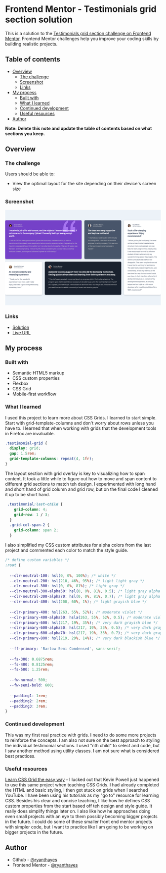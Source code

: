 # Frontend Mentor - Testimonials grid section solution

This is a solution to the [Testimonials grid section challenge on Frontend Mentor](https://www.frontendmentor.io/challenges/testimonials-grid-section-Nnw6J7Un7). Frontend Mentor challenges help you improve your coding skills by building realistic projects. 

## Table of contents

- [Overview](#overview)
  - [The challenge](#the-challenge)
  - [Screenshot](#screenshot)
  - [Links](#links)
- [My process](#my-process)
  - [Built with](#built-with)
  - [What I learned](#what-i-learned)
  - [Continued development](#continued-development)
  - [Useful resources](#useful-resources)
- [Author](#author)

**Note: Delete this note and update the table of contents based on what sections you keep.**

## Overview

### The challenge

Users should be able to:

- View the optimal layout for the site depending on their device's screen size

### Screenshot

![](./solution.png)

### Links

- [Solution](https://github.com/ryanthayes/fem-testimonials-grid-section)
- [Live URL](https://ryanthayes.github.io/fem-testimonials-grid-section)

## My process

### Built with

- Semantic HTML5 markup
- CSS custom properties
- Flexbox
- CSS Grid
- Mobile-first workflow

### What I learned

I used this project to learn more about CSS Grids. I learned to start simple. Start with grid-template-columns and don't worry about rows unless you have to. I learned that when working with grids that the development tools in Firefox are invaluable. 

```css
.testimonial-grid {
  display: grid;
  gap: 1.5rem;
  grid-template-columns: repeat(4, 1fr);
}
```

The layout section with grid overlay is key to visualizing how to span content. It took a little while to figure out how to move and span content to different grid sections to match teh design. I experimented with long hand and short hand of grid column and grid row, but on the final code I cleaned it up to be short hand.

```css
 .testimonial:last-child {
    grid-column: 4;
    grid-row: 1 / 3;
  }
  .grid-col-span-2 {
    grid-column: span 2;
  }
  ```

I also simplified my CSS custom attributes for alpha colors from the last project and commented each color to match the style guide. 

```css
/* define custom variables */
:root {

  --clr-neutral-100: hsl(0, 0%, 100%); /* white */
  --clr-neutral-200: hsl(210, 46%, 95%); /* light light gray */
  --clr-neutral-300: hsl(0, 0%, 81%); /* light gray */
  --clr-neutral-300-alpha50: hsl(0, 0%, 81%, 0.5); /* light gray alpha 50%*/
  --clr-neutral-300-alpha70: hsl(0, 0%, 81%, 0.7); /* light gray alpha 70%*/
  --clr-neutral-400: hsl(200, 60%, 1%); /* light grayish blue */

  --clr-primary-400: hsl(263, 55%, 52%); /* moderate violet */
  --clr-primary-400-alpha50: hsla(263, 55%, 52%, 0.5); /* moderate violet */
  --clr-primary-600: hsl(217, 19%, 35%); /* very dark grayish blue */
  --clr-primary-600-alpha50: hsl(217, 19%, 35%, 0.5); /* very dark grayish blue alpha 50%*/
  --clr-primary-600-alpha70: hsl(217, 19%, 35%, 0.7); /* very dark grayish blue alpha 70% */
  --clr-primary-800: hsl(219, 29%, 14%); /* very dark blackish blue */

  --ff-primary: 'Barlow Semi Condensed', sans-serif;

  --fs-300: 0.6875rem;
  --fs-400: 0.8125rem;
  --fs-500: 1.25rem;

  --fw-normal: 500;
  --fw-semi-bold: 600;

  --padding1: 1rem;
  --padding2: 2rem;
  --padding3: 3rem;
}
```
### Continued development

This was my first real practice with grids. I need to do some more projects to reinforce the concepts. I am also not sure on the best approach to styling the individual testimonial sections. I used "nth child" to select and code, but I saw another method using utility classes. I am not sure what is considered best practices.

### Useful resources

[Learn CSS Grid the easy way](https://www.youtube.com/watch?v=rg7Fvvl3taU) - I lucked out that Kevin Powell just happened to use this same project when teaching CSS Grids. I had already completed the HTML and basic styling, I then got stuck on grids when I searched YouTube. I have been using his tutorials as my "go to" resource for learning CSS. Besides his clear and concise teaching, I like how he defines CSS custom properties from the start based off teh design and style guide. It really does simplify things later on. I also like how he approaches doing even small projects with an eye to them possibly becoming bigger projects in the future. I could do some of these smaller front end mentor projects with simpler code, but I want to practice like I am going to be working on bigger projects in the future.

## Author

- Github - [@ryanthayes](https://github.com/ryanthayes)
- Frontend Mentor - [@ryanthayes](https://www.frontendmentor.io/profile/ryanthayes)
